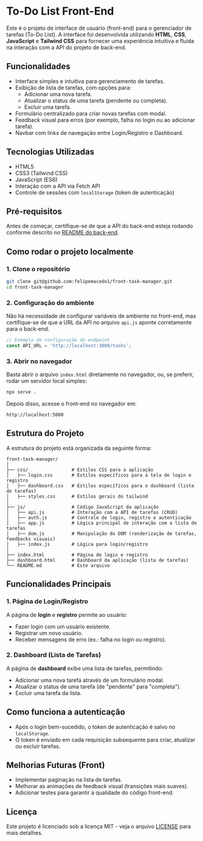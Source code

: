 
# To-Do List Front-End

Este é o projeto de interface de usuário (front-end) para o gerenciador de tarefas (To-Do List). A interface foi desenvolvida utilizando **HTML**, **CSS**, **JavaScript** e **Tailwind CSS** para fornecer uma experiência intuitiva e fluida na interação com a API do projeto de back-end.

## Funcionalidades

- Interface simples e intuitiva para gerenciamento de tarefas.
- Exibição de lista de tarefas, com opções para:
  - Adicionar uma nova tarefa.
  - Atualizar o status de uma tarefa (pendente ou completa).
  - Excluir uma tarefa.
- Formulário centralizado para criar novas tarefas com modal.
- Feedback visual para erros (por exemplo, falha no login ou ao adicionar tarefa).
- Navbar com links de navegação entre Login/Registro e Dashboard.
  
## Tecnologias Utilizadas

- HTML5
- CSS3 (Tailwind CSS)
- JavaScript (ES6)
- Interação com a API via Fetch API
- Controle de sessões com `localStorage` (token de autenticação)

## Pré-requisitos

Antes de começar, certifique-se de que a API do back-end esteja rodando conforme descrito no [README do back-end](https://github.com/felipemacedo1/node-task-manager).

## Como rodar o projeto localmente

### 1. Clone o repositório

```bash
git clone git@github.com:felipemacedo1/front-task-manager.git
cd front-task-manager
```

### 2. Configuração do ambiente

Não há necessidade de configurar variáveis de ambiente no front-end, mas certifique-se de que a URL da API no arquivo `api.js` aponte corretamente para o back-end.

```js
// Exemplo de configuração do endpoint
const API_URL = 'http://localhost:3000/tasks';
```

### 3. Abrir no navegador

Basta abrir o arquivo `index.html` diretamente no navegador, ou, se preferir, rodar um servidor local simples:

```bash
npx serve .
```

Depois disso, acesse o front-end no navegador em:

```
http://localhost:5000
```

## Estrutura do Projeto

A estrutura do projeto está organizada da seguinte forma:

```
front-task-manager/
│
├── css/                # Estilos CSS para a aplicação
│   ├── login.css       # Estilos específicos para a tela de login e registro
│   ├── dashboard.css   # Estilos específicos para o dashboard (lista de tarefas)
│   ├── styles.css      # Estilos gerais do tailwind
│
├── js/                 # Código JavaScript da aplicação
│   ├── api.js          # Interação com a API de tarefas (CRUD)
│   ├── auth.js         # Controle de login, registro e autenticação
│   ├── app.js          # Lógica principal de interação com a lista de tarefas
│   ├── dom.js          # Manipulação do DOM (renderização de tarefas, feedbacks visuais)
│   ├── index.js        # Lógica para login/registro
│
├── index.html          # Página de login e registro
├── dashboard.html      # Dashboard da aplicação (lista de tarefas)
└── README.md           # Este arquivo
```

## Funcionalidades Principais

### 1. Página de Login/Registro

A página de **login** e **registro** permite ao usuário:
- Fazer login com um usuário existente.
- Registrar um novo usuário.
- Receber mensagens de erro (ex.: falha no login ou registro).

### 2. Dashboard (Lista de Tarefas)

A página de **dashboard** exibe uma lista de tarefas, permitindo:
- Adicionar uma nova tarefa através de um formulário modal.
- Atualizar o status de uma tarefa (de "pendente" para "completa").
- Excluir uma tarefa da lista.

## Como funciona a autenticação

- Após o login bem-sucedido, o token de autenticação é salvo no `localStorage`.
- O token é enviado em cada requisição subsequente para criar, atualizar ou excluir tarefas.

## Melhorias Futuras (Front)

- Implementar paginação na lista de tarefas.
- Melhorar as animações de feedback visual (transições mais suaves).
- Adicionar testes para garantir a qualidade do código front-end.

## Licença

Este projeto é licenciado sob a licença MIT - veja o arquivo [LICENSE](LICENSE) para mais detalhes.
